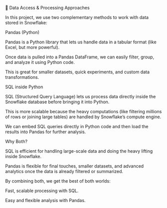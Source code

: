 📖 Data Access & Processing Approaches

In this project, we use two complementary methods to work with data stored in Snowflake:

Pandas (Python)

Pandas is a Python library that lets us handle data in a tabular format (like Excel, but more powerful).

Once data is pulled into a Pandas DataFrame, we can easily filter, group, and analyze it using Python code.

This is great for smaller datasets, quick experiments, and custom data transformations.

SQL inside Python

SQL (Structured Query Language) lets us process data directly inside the Snowflake database before bringing it into Python.

This is more scalable because the heavy computations (like filtering millions of rows or joining large tables) are handled by Snowflake’s compute engine.

We can embed SQL queries directly in Python code and then load the results into Pandas for further analysis.

Why Both?

SQL is efficient for handling large-scale data and doing the heavy lifting inside Snowflake.

Pandas is flexible for final touches, smaller datasets, and advanced analytics once the data is already filtered or summarized.

By combining both, we get the best of both worlds:

Fast, scalable processing with SQL.

Easy and flexible analysis with Pandas.
